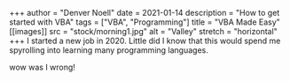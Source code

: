 +++
author = "Denver Noell"
date = 2021-01-14
description = "How to get started with VBA"
tags = ["VBA", "Programming"]
title = "VBA Made Easy"
[[images]]
  src = "stock/morning1.jpg"
  alt = "Valley"
  stretch = "horizontal"
+++
I started a new job in 2020. Little did I know that this would spend me spyrolling into learning many programming languages.

wow was I wrong!